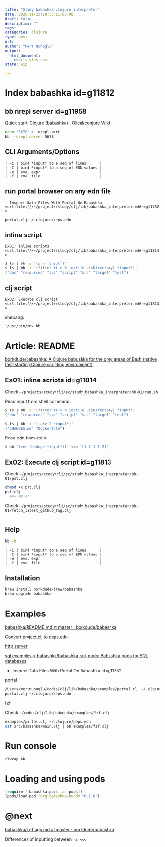 ```yaml
--- 
title: "Study babashka clojure interpreter"
date: 2020-11-23T18:55:11+03:00 
draft: false
description: ""
tags:
categories: clojure
type: post
url:
author: "Mert Nuhoglu"
output:
  html_document:
    css: styles.css
state: wip

---
```


# Index babashka  id=g11812

## bb nrepl server id=g11958

[Quick start: Clojure (babashka) · Olical/conjure Wiki](https://github.com/Olical/conjure/wiki/Quick-start:-Clojure-(babashka))

```bash
echo "5678" > .nrepl-port
bb --nrepl-server 5678
```

## CLI Arguments/Options

	| -i | bind *input* to a seq of lines      |
	| -I | bind *input* to a seq of EDN values |
	| -e | eval expr                           |
	| -f | eval file                           |

## run portal browser on any edn file

`- Inspect Data Files With Portal On Babashka <url:file:///~/projects/study/clj/lib/babashka_interpreter.md#r=g11752>`

```bash
portal.clj ~/.clojure/deps.edn
```

## inline script

`Ex01: inline scripts <url:file:///~/projects/study/clj/lib/babashka_interpreter.md#r=g11814>`

```bash
$ ls | bb -i '(prn *input*)'
$ ls | bb -i '(filter #(-> % io/file .isDirectory) *input*)'
("doc" "resources" "sci" "script" "src" "target" "test")
```

## clj script

`Ex02: Execute clj script <url:file:///~/projects/study/clj/lib/babashka_interpreter.md#r=g11813>`

shebang:

```bash
!/usr/bin/env bb
```

# Article: README

[borkdude/babashka: A Clojure babushka for the grey areas of Bash (native fast-starting Clojure scripting environment)](https://github.com/borkdude/babashka)

## Ex01: inline scripts id=g11814

Check `~/projects/study/clj/ex/study_babashka_interpreter/bb-01/run.sh`

Read input from shell command:

```bash
$ ls | bb -i '(filter #(-> % io/file .isDirectory) *input*)'
("doc" "resources" "sci" "script" "src" "target" "test")

$ ls | bb -i '(take 2 *input*)'
("CHANGES.md" "Dockerfile")
```

Read edn from stdin:

```bash
$ bb '(vec (dedupe *input*))' <<< '[1 1 1 1 2]'

```

## Ex02: Execute clj script id=g11813

Check `~/projects/study/clj/ex/study_babashka_interpreter/bb-01/pst.clj`

```bash
chmod +x pst.clj
pst.clj
  ##> 08:07
```

Check `~/projects/study/clj/ex/study_babashka_interpreter/bb-01/fetch_latest_github_tag.clj`

```bash
```

## Help

```bash
bb -h
```

	| -i | bind *input* to a seq of lines      |
	| -I | bind *input* to a seq of EDN values |
	| -e | eval expr                           |
	| -f | eval file                           |

## Installation 

```bash
brew install borkdude/brew/babashka
brew upgrade babashka
```

# Examples

[babashka/README.md at master · borkdude/babashka](https://github.com/borkdude/babashka/blob/master/examples/README.md)

[Convert project.clj to deps.edn](https://github.com/borkdude/babashka/blob/master/examples/README.md#convert-projectclj-to-depsedn)

[http server](https://github.com/borkdude/babashka/blob/master/examples/http_server.clj)

[sql examples > babashka/babashka-sql-pods: Babashka pods for SQL databases](https://github.com/babashka/babashka-sql-pods)

- Inspect Data Files With Portal On Babashka id=g11752

[portal](https://github.com/borkdude/babashka/blob/master/examples/README.md#portal)

```bash
/Users/mertnuhoglu/codes/clj/lib/babashka/examples/portal.clj ~/.clojure/deps.edn
portal.clj ~/.clojure/deps.edn
```

[fzf](https://github.com/borkdude/babashka/blob/master/examples/README.md#fzf)

Check `~/codes/clj/lib/babashka/examples/fzf.clj`

```bash
examples/portal.clj ~/.clojure/deps.edn
cat src/babashka/main.clj | bb examples/fzf.clj
```

# Run console

```sh
rlwrap bb
```


# Loading and using pods

```clj
(require '[babashka.pods :as pods])
(pods/load-pod 'org.babashka/buddy "0.1.0")
```


# @next

[babashka/io-flags.md at master · borkdude/babashka](https://github.com/borkdude/babashka/blob/master/doc/io-flags.md)

Differences of inputting between `-i`, `<<<`


